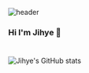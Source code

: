 ![header](https://capsule-render.vercel.app/api?type=wave&color=auto&height=300&section=header&text=JiHye%20Jung&fontSize=90)

### Hi I'm Jihye 👋
#



![Jihye's GitHub stats](https://github-readme-stats.vercel.app/api?username=jihyewlgP&show_icons=true&theme=transparent)

<!--
**jihyewlgP/jihyewlgP** is a ✨ _special_ ✨ repository because its `README.md` (this file) appears on your GitHub profile.

Here are some ideas to get you started:

- 🔭 I’m currently working on ...
- 🌱 I’m currently learning ...
- 👯 I’m looking to collaborate on ...
- 🤔 I’m looking for help with ...
- 💬 Ask me about ...
- 📫 How to reach me: ...
- 😄 Pronouns: ...
- ⚡ Fun fact: ...
-->
